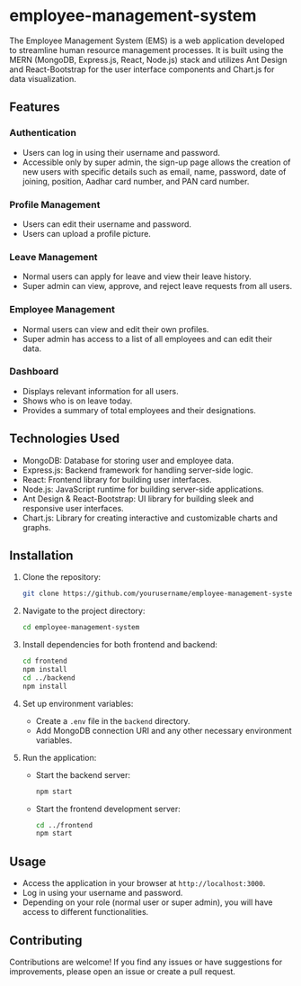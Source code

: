 # employee-management-system
 
The Employee Management System (EMS) is a web application developed to streamline human resource management processes. It is built using the MERN (MongoDB, Express.js, React, Node.js) stack and utilizes Ant Design and React-Bootstrap for the user interface components and Chart.js for data visualization.

## Features

### Authentication
- Users can log in using their username and password.
- Accessible only by super admin, the sign-up page allows the creation of new users with specific details such as email, name, password, date of joining, position, Aadhar card number, and PAN card number.

### Profile Management
- Users can edit their username and password.
- Users can upload a profile picture.

### Leave Management
- Normal users can apply for leave and view their leave history.
- Super admin can view, approve, and reject leave requests from all users.

### Employee Management
- Normal users can view and edit their own profiles.
- Super admin has access to a list of all employees and can edit their data.

### Dashboard
- Displays relevant information for all users.
- Shows who is on leave today.
- Provides a summary of total employees and their designations.

## Technologies Used

- MongoDB: Database for storing user and employee data.
- Express.js: Backend framework for handling server-side logic.
- React: Frontend library for building user interfaces.
- Node.js: JavaScript runtime for building server-side applications.
- Ant Design & React-Bootstrap: UI library for building sleek and responsive user interfaces.
- Chart.js: Library for creating interactive and customizable charts and graphs.

## Installation

1. Clone the repository:
   ```bash
   git clone https://github.com/yourusername/employee-management-system.git
   ```
2. Navigate to the project directory:
   ```bash
   cd employee-management-system
   ```
3. Install dependencies for both frontend and backend:
   ```bash
   cd frontend
   npm install
   cd ../backend
   npm install
   ```
4. Set up environment variables:
   - Create a `.env` file in the `backend` directory.
   - Add MongoDB connection URI and any other necessary environment variables.

5. Run the application:
   - Start the backend server:
     ```bash
     npm start
     ```
   - Start the frontend development server:
     ```bash
     cd ../frontend
     npm start
     ```

## Usage

- Access the application in your browser at `http://localhost:3000`.
- Log in using your username and password.
- Depending on your role (normal user or super admin), you will have access to different functionalities.

## Contributing

Contributions are welcome! If you find any issues or have suggestions for improvements, please open an issue or create a pull request.
